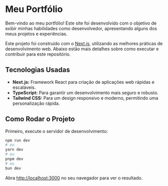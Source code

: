 # Meu Portfólio

Bem-vindo ao meu portfólio! Este site foi desenvolvido com o objetivo de exibir minhas habilidades como desenvolvedor, apresentando alguns dos meus projetos e experiências.

Este projeto foi construído com o [Next.js](https://nextjs.org), utilizando as melhores práticas de desenvolvimento web. Abaixo estão mais detalhes sobre como executar e contribuir para este repositório.

## Tecnologias Usadas

- **Next.js:** Framework React para criação de aplicações web rápidas e escaláveis.
- **TypeScript:** Para garantir um desenvolvimento mais seguro e robusto.
- **Tailwind CSS:** Para um design responsivo e moderno, permitindo uma personalização rápida.

## Como Rodar o Projeto

Primeiro, execute o servidor de desenvolvimento:

```bash
npm run dev
# ou
yarn dev
# ou
pnpm dev
# ou
bun dev
```

Abra [http://localhost:3000](http://localhost:3000) no seu navegador para ver o resultado.